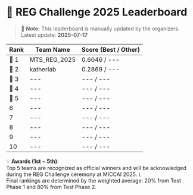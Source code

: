 # 🏅 REG Challenge 2025 Leaderboard

> 📌 **Note:** This leaderboard is manually updated by the organizers.  
> Latest update: **2025-07-17**

| Rank | Team Name        | Score (Best / Other) |
|------|------------------|--------------------|
| 🥇 1 | MTS_REG_2025          | 0.6046 / ---          |
| 🥈 2 | katherlab          | 0.2869 / ---        |
| 🥉 3 | ---          | --- / ---        |
| 🏅 4 | ---          | --- / ---        | 
| 🏅 5 | ---          | --- / ---        |
| 6    | ---          | --- / ---        |
| 7    | ---          | --- / ---        |
| 8    | ---          | --- / ---        |
| 9    | ---          | --- / ---        |
| 10   | ---          | --- / ---        |

💡 **Awards (1st ~ 5th)**:  
Top 5 teams are recognized as official winners and will be acknowledged during the REG Challenge ceremony at MICCAI 2025. \\  
Final rankings are determined by the weighted average: 20% from Test Phase 1 and 80% from Test Phase 2.  

